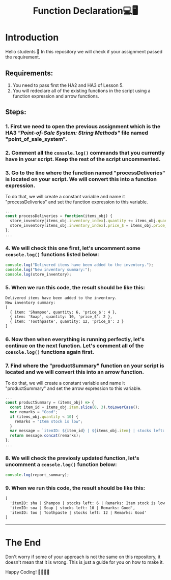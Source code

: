 <h1 style="text-align: center;">Function Declaration💻🖥️</h1>

# Introduction

<p> Hello students 👋 In this repository we will check if your assignment passed the requirement. </p>

## Requirements:

1. You need to pass first the HA2 and HA3 of Lesson 5.
2. You will redeclare all of the existing functions in the script using a function expression and arrow functions.

## Steps:

### 1. First we need to open the previous assignment which is the HA3 <i>"Point-of-Sale System: String Methods"</i> file named "point_of_sale_system".

### 2. Comment all the `console.log()` commands that you currently have in your script. Keep the rest of the script uncommented.

### 3. Go to the line where the function named "processDeliveries" is located on your script. We will convert this into a function expression.

<p>To do that, we will create a constant variable and name it "processDeliveries" and set the function expression to this variable.</p>

```javascript
...
const processDeliveries = function(items_obj) {
  store_inventory[items_obj.inventory_index].quantity += items_obj.quantity;
  store_inventory[items_obj.inventory_index].price_$ = items_obj.price_$;
};
...
```

### 4. We will check this one first, let's uncomment some `console.log()` functions listed below:

```javascript
console.log("Delivered items have been added to the inventory.");
console.log("New inventory summary:");
console.log(store_inventory);
```

### 5. When we run this code, the result should be like this:

```txt
Delivered items have been added to the inventory.
New inventory summary:
[
  { item: 'Shampoo', quantity: 6, 'price_$': 4 },
  { item: 'Soap', quantity: 10, 'price_$': 2 },
  { item: 'Toothpaste', quantity: 12, 'price_$': 3 }
]
```

### 6. Now then when everything is running perfectly, let's continue on the next function. Let's comment all of the `console.log()` functions again first.

### 7. Find where the "productSummary" function on your script is located and we will convert this into an arrow function.

<p>To do that, we will create a constant variable and name it "productSummary" and set the arrow expression to this variable.</p>

```javascript
...
const productSummary = (items_obj) => {
  const item_id = items_obj.item.slice(0, 3).toLowerCase();
  var remarks = "Good";
  if (items_obj.quantity < 10) {
    remarks = "Item stock is low";
  }
  var message = `itemID: ${item_id} | ${items_obj.item} | stocks left: ${items_obj.quantity} | Remarks: `;
  return message.concat(remarks);
};
...
```

### 8. We will check the previosly updated function, let's uncomment a `console.log()` function below:

```javascript
console.log(report_summary);
```

### 9. When we run this code, the result should be like this:

```txt
[
  'itemID: sha | Shampoo | stocks left: 6 | Remarks: Item stock is low',
  'itemID: soa | Soap | stocks left: 10 | Remarks: Good',
  'itemID: too | Toothpaste | stocks left: 12 | Remarks: Good'
]
```

---

# The End

<p> Don't worry if some of your approach is not the same on this repository, it doesn't mean that it is wrong. This is just a guide for you on how to make it. </p>
Happy Coding! 🧑‍💻👩‍💻
